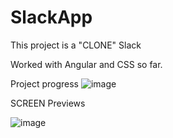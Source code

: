 # SlackApp

This project is a "CLONE" Slack 

Worked with Angular and CSS so far.

Project progress 
![image](https://github.com/Helmut128/Slack-app/assets/65142656/58991057-8a75-40e4-9171-acabba8b3abc)



SCREEN Previews

![image](https://github.com/Helmut128/Slack-app/assets/65142656/763aeb26-dd28-46c5-8ee7-6d24a1818b93)
